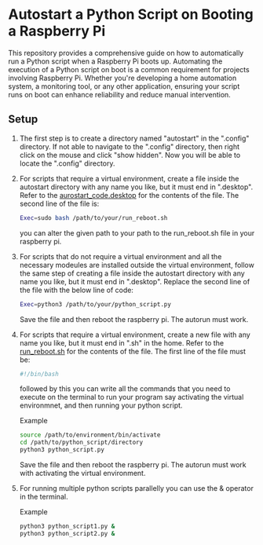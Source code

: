 # Autostart a Python Script on Booting a Raspberry Pi
This repository provides a comprehensive guide on how to automatically run a Python script when a Raspberry Pi boots up. Automating the execution of a Python script on boot is a common requirement for projects involving Raspberry Pi. Whether you're developing a home automation system, a monitoring tool, or any other application, ensuring your script runs on boot can enhance reliability and reduce manual intervention.

## Setup

1. The first step is to create a directory named "autostart" in the ".config" directory. If not able to navigate to the ".config" directory, then right click on the mouse and click "show hidden". Now you will be able to locate the ".config" directory.
2. For scripts that require a virtual environment, create a file inside the autostart directory with any name you like, but it must end in ".desktop". Refer to the [aurostart_code.desktop](www.google.com) for the contents of the file. The second line of the file is:

    ```sh
    Exec=sudo bash /path/to/your/run_reboot.sh
    ```
    
    you can alter the given path to your path to the run_reboot.sh file in your raspberry pi.

3. For scripts that do not require a virtual environment and all the necessary modeules are installed outside the virtual environment, follow the same step of creating a file inside the autostart directory with any name you like, but it must end in ".desktop". Replace the second line of the file with the below line of code:

    ```sh
    Exec=python3 /path/to/your/python_script.py
    ```
    
    Save the file and then reboot the raspberry pi. The autorun must work.
    
4. For scripts that require a virtual environment, create a new file with any name you like, but it must end in ".sh" in the home. Refer to the [run_reboot.sh]() for the contents of the file. The first line of the file must be:

    ```sh
    #!/bin/bash
    ```
    
    followed by this you can write all the commands that you need to execute on the terminal to run your program say activating the virtual environmnet, and then running your python script.

   Example
   
    ```sh
    source /path/to/environment/bin/activate
    cd /path/to/python_script/directory
    python3 python_script.py
    ```

    Save the file and then reboot the raspberry pi. The autorun must work with activating the virtual environment.

5. For running multiple python scripts parallelly you can use the & operator in the terminal.

   Example

    ```sh
    python3 python_script1.py &
    python3 python_script2.py &
    ```
   
   

